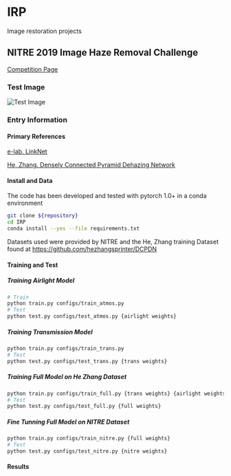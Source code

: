 # IRP
Image restoration projects

## NITRE 2019 Image Haze Removal Challenge
[Competition Page](https://competitions.codalab.org/competitions/21163)

### Test Image
![Test Image](https://llcad-github.llan.ll.mit.edu/g46-AI/IRP/blob/master/dataset/test/51.png "Example Test Image")

### Entry Information

#### Primary References

[e-lab. LinkNet](https://github.com/e-lab/pytorch-linknet)

[He, Zhang. Densely Connected Pyramid Dehazing Network](https://github.com/hezhangsprinter/DCPDN)

#### Install and Data

The code has been developed and tested with pytorch 1.0+ in a conda environment

```bash
git clone ${repository}
cd IRP
conda install --yes --file requirements.txt
```

Datasets used were provided by NITRE and the He, Zhang training Dataset found at https://github.com/hezhangsprinter/DCPDN

#### Training and Test
##### Training Airlight Model
```bash
# Train
python train.py configs/train_atmos.py
# Test
python test.py configs/test_atmos.py {airlight weights}
```
##### Training Transmission Model
```bash
python train.py configs/train_trans.py
# Test
python test.py configs/test_trans.py {trans weights}
``` 
##### Training Full Model on He Zhang Dataset
```bash
python train.py configs/train_full.py {trans weights} {airlight weights} 
# Test
python test.py configs/test_full.py {full weights}
``` 
##### Fine Tunning Full Model on NITRE Dataset
```bash
python train.py configs/train_nitre.py {full weights} 
# Test
python test.py configs/test_nitre.py {nitre weights}
``` 
#### Results
